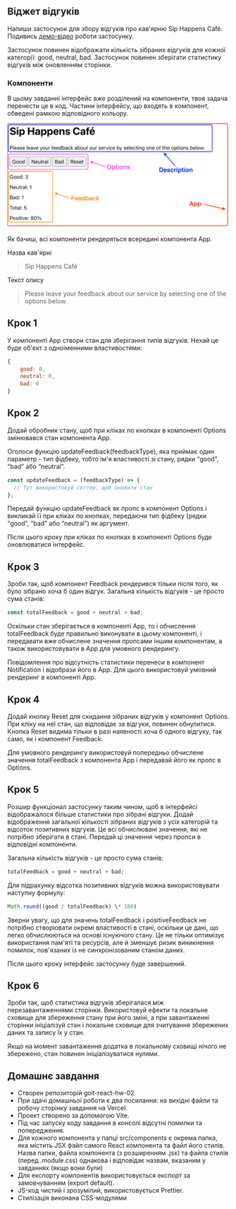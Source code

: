 ## Віджет відгуків

Напиши застосунок для збору відгуків про кав'ярню Sip Happens Café. Подивись [демо-відео](https://youtu.be/fPaqeL_J4Dk) роботи застосунку.

Застосунок повинен відображати кількість зібраних відгуків для кожної категорії: good, neutral, bad. Застосунок повинен зберігати статистику відгуків між оновленням сторінки.

### Компоненти
В цьому завданні інтерфейс вже розділений на компоненти, твоя задача перенести це в код. Частини інтерфейсу, що входять в компонент, обведені рамкою відповідного кольору.

<img src="./public/image.png" width=700>

Як бачиш, всі компоненти рендеряться всередині компонента App.

Назва кав'ярні
> Sip Happens Café

Текст опису
> Please leave your feedback about our service by selecting one of the options below.

## Крок 1
У компоненті App створи стан для зберігання типів відгуків. Нехай це буде об'єкт з одноіменними властивостями:

```javascript
{
	good: 0,
	neutral: 0,
	bad: 0
}
```

## Крок 2
Додай обробник стану, щоб при кліках по кнопках в компоненті Options змінювався стан компонента App.

Оголоси функцію updateFeedback(feedbackType), яка приймає один параметр - тип фідбеку, тобто ім'я властивості зі стану, рядки “good”, “bad” або “neutral”.

```javascript
const updateFeedback = (feedbackType) => {
  // Тут використовуй сеттер, щоб оновити стан
};
```

Передай функцію updateFeedback як пропс в компонент Options і викликай її при кліках по кнопках, передаючи тип фідбеку (рядки “good”, “bad” або “neutral”) як аргумент.

Після цього кроку при кліках по кнопках в компоненті Options буде оновлюватися інтерфейс.

## Крок 3
Зроби так, щоб компонент Feedback рендерився тільки після того, як було зібрано хоча б один відгук. Загальна кількість відгуків - це просто сума станів:

```javascript
const totalFeedback = good + neutral + bad;
```

Оскільки стан зберігається в компоненті App, то і обчислення totalFeedback буде правильно виконувати в цьому компоненті, і передавати вже обчислене значення пропсами іншим компонентам, а також використовувати в App для умовного рендерингу.

Повідомлення про відсутність статистики перенеси в компонент Notification і відобрази його в App. Для цього використовуй умовний рендеринг в компоненті App.

## Крок 4
Додай кнопку Reset для скидання зібраних відгуків у компонент Options. При кліку на неї стан, що відповідає за відгуки, повинен обнулитися. Кнопка Reset видима тільки в разі наявності хоча б одного відгуку, так само, як і компонент Feedback.

Для умовного рендерингу використовуй попередньо обчислене значення totalFeedback з компонента App і передавай його як пропс в Options.

## Крок 5
Розшир функціонал застосунку таким чином, щоб в інтерфейсі відображалося більше статистики про зібрані відгуки. Додай відображення загальної кількості зібраних відгуків з усіх категорій та відсоток позитивних відгуків. Це всі обчислювані значення, які не потрібно зберігати в стані. Передай ці значення через пропси в відповідні компоненти.

Загальна кількість відгуків - це просто сума станів:

```javascript
totalFeedback = good + neutral + bad;
```

Для підрахунку відсотка позитивних відгуків можна використовувати наступну формулу:

```javascript
Math.round((good / totalFeedback) \* 100)
```

Зверни увагу, що для значень totalFeedback і positiveFeedback не потрібно створювати окремі властивості в стані, оскільки це дані, що легко обчислюються на основі існуючого стану. Це не тільки оптимізує використання пам'яті та ресурсів, але й зменшує ризик виникнення помилок, пов'язаних із не синхронізованим станом даних.

Після цього кроку інтерфейс застосунку буде завершений.

## Крок 6
Зроби так, щоб статистика відгуків зберігалася між перезавантаженнями сторінки. Використовуй ефекти та локальне сховище для збереження стану при його зміні, а при завантаженні сторінки ініціалізуй стан і локальне сховище для зчитування збережених даних та запису їх у стан.

Якщо на момент завантаження додатка в локальному сховищі нічого не збережено, стан повинен ініціалізуватися нулями.

## Домашнє завдання
- Створен репозиторій goit-react-hw-02
- При здачі домашньої роботи є два посилання: на вихідні файли та робочу сторінку завдання на Vercel.
- Проект створено за допомогою Vite.
- Під час запуску коду завдання в консолі відсутні помилки та попередження.
- Для кожного компонента у папці src/components є окрема папка, яка містить JSX файл самого React компонента та файл його стилів. Назва папки, файла компонента (з розширенням .jsx) та файла стилів (перед .module.css) однакова і відповідає назвам, вказаним у завданнях (якщо вони були)
- Для експорту компонентів використовується експорт за замовчуванням (export default).
- JS-код чистий і зрозумілий, використовується Prettier.
- Стилізація виконана CSS-модулями
